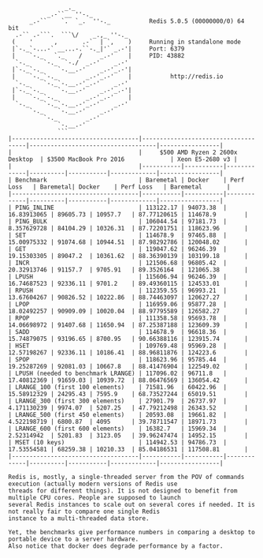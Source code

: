 ```
                _._
           _.-``__ ''-._
      _.-``    `.  `_.  ''-._           Redis 5.0.5 (00000000/0) 64 bit
  .-`` .-```.  ```\/    _.,_ ''-._
 (    '      ,       .-`  | `,    )     Running in standalone mode
 |`-._`-...-` __...-.``-._|'` _.-'|     Port: 6379
 |    `-._   `._    /     _.-'    |     PID: 43882
  `-._    `-._  `-./  _.-'    _.-'
 |`-._`-._    `-.__.-'    _.-'_.-'|
 |    `-._`-._        _.-'_.-'    |           http://redis.io
  `-._    `-._`-.__.-'_.-'    _.-'
 |`-._`-._    `-.__.-'    _.-'_.-'|
 |    `-._`-._        _.-'_.-'    |
  `-._    `-._`-.__.-'_.-'    _.-'
      `-._    `-.__.-'    _.-'
          `-._        _.-'
              `-.__.-'
              ```
|------------------------------------|-------------------------------------|------------------------------------|-----------------| 
|                                    |     $500 AMD Ryzen 2 2600x Desktop  | $3500 MacBook Pro 2016             | Xeon E5-2680 v3 | 
|                                    |-----------|-----------|-------------|----------|-----------|-------------|-----------------| 
| Benchmark                          | Baremetal | Docker    | Perf Loss   | Baremetal| Docker    | Perf Loss   | Baremetal       | 
|------------------------------------|-----------|-----------|-------------|----------|-----------|-------------|-----------------| 
| PING_INLINE                        | 113122.17 | 94073.38  | 16.83913065 | 89605.73 | 10957.7   | 87.77120615 | 114678.9        | 
| PING_BULK                          | 106044.54 | 97181.73  | 8.357629728 | 84104.29 | 10326.31  | 87.72201751 | 118623.96       | 
| SET                                | 114678.9  | 97465.88  | 15.00975332 | 91074.68 | 10944.51  | 87.98292786 | 120048.02       | 
| GET                                | 119047.62 | 96246.39  | 19.15303305 | 89047.2  | 10361.62  | 88.36390139 | 103199.18       | 
| INCR                               | 121506.68 | 96805.42  | 20.32913746 | 91157.7  | 9705.91   | 89.3526164  | 121065.38       | 
| LPUSH                              | 115606.94 | 96246.39  | 16.74687523 | 92336.11 | 9701.2    | 89.49360115 | 124533.01       | 
| RPUSH                              | 112359.55 | 96993.21  | 13.67604267 | 90826.52 | 10222.86  | 88.74463097 | 120627.27       | 
| LPOP                               | 116959.06 | 95877.28  | 18.02492257 | 90909.09 | 10020.04  | 88.97795589 | 126582.27       | 
| RPOP                               | 111358.58 | 95693.78  | 14.06698972 | 91407.68 | 11650.94  | 87.25387188 | 123609.39       | 
| SADD                               | 114678.9  | 96618.36  | 15.74879075 | 93196.65 | 8700.95   | 90.66388116 | 123915.74       | 
| HSET                               | 109769.48 | 95969.28  | 12.57198267 | 92336.11 | 10186.41  | 88.96811876 | 124223.6        | 
| SPOP                               | 118623.96 | 95785.44  | 19.25287269 | 92081.03 | 10667.8   | 88.41476904 | 122549.02       | 
| LPUSH (needed to benchmark LRANGE) | 117096.02 | 96711.8   | 17.40812369 | 91659.03 | 10939.72  | 88.06476569 | 136054.42       | 
| LRANGE_100 (first 100 elements)    | 71581.96  | 60422.96  | 15.58912329 | 24295.43 | 7595.9    | 68.73527244 | 65019.51        | 
| LRANGE_300 (first 300 elements)    | 27901.79  | 26737.97  | 4.171130239 | 9974.07  | 5207.25   | 47.79212498 | 26343.52        | 
| LRANGE_500 (first 450 elements)    | 20593.08  | 19661.82  | 4.522198719 | 6800.87  | 4095      | 39.78711547 | 18971.73        | 
| LRANGE_600 (first 600 elements)    | 16382.7   | 15969.34  | 2.52314942  | 5201.83  | 3123.05   | 39.96247474 | 14952.15        | 
| MSET (10 keys)                     | 114942.53 | 94786.73  | 17.53554581 | 68259.38 | 10210.33  | 85.04186531 | 117508.81       | 
|------------------------------------|-----------|-----------|-------------|----------|-----------|-------------|-----------------|

Redis is, mostly, a single-threaded server from the POV of commands execution (actually modern versions of Redis use 
threads for different things). It is not designed to benefit from multiple CPU cores. People are supposed to launch 
several Redis instances to scale out on several cores if needed. It is not really fair to compare one single Redis 
instance to a multi-threaded data store.

Yet, the benchmarks give performance numbers in comparing a desktop to portable device to a server hardware.
Also notice that docker does degrade performance by a factor.
